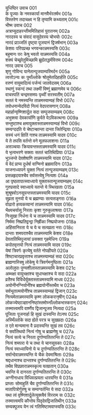 युधिष्ठिर उवाच	001  
के पूज्याः के नमस्कार्या मानवैर्भरतर्षभ	001a  
विस्तरेण तदाचक्ष्व न हि तृप्यामि कथ्यताम्	001c  
भीष्म उवाच	002  
अत्राप्युदाहरन्तीममितिहासं पुरातनम्	002a  
नारदस्य च संवादं वासुदेवस्य चोभयोः	002c  
नारदं प्राञ्जलिं दृष्ट्वा पूजयानं द्विजर्षभान्	003a  
केशवः परिपप्रच्छ भगवन्कान्नमस्यसि	003c  
बहुमानः परः केषु भवतो यान्नमस्यसि	004a  
शक्यं चेच्छ्रोतुमिच्छामि ब्रूह्येतद्धर्मवित्तम	004c  
नारद उवाच	005  
शृणु गोविन्द यानेतान्पूजयाम्यरिमर्दन	005a  
त्वत्तोऽन्यः कः पुमाँल्लोके श्रोतुमेतदिहार्हति	005c  
वरुणं वायुमादित्यं पर्जन्यं जातवेदसम्	006a  
स्थाणुं स्कन्दं तथा लक्ष्मीं विष्णुं ब्रह्माणमेव च	006c  
वाचस्पतिं चन्द्रमसमपः पृथ्वीं सरस्वतीम्	007a  
सततं ये नमस्यन्ति तान्नमस्याम्यहं विभो	007c  
तपोधनान्वेदविदो नित्यं वेदपरायणान्	008a  
महार्हान्वृष्णिशार्दूल सदा सम्पूजयाम्यहम्	008c  
अभुक्त्वा देवकार्याणि कुर्वते येऽविकत्थनाः	009a  
सन्तुष्टाश्च क्षमायुक्तास्तान्नमस्याम्यहं विभो	009c  
सम्यग्ददति ये चेष्टान्क्षान्ता दान्ता जितेन्द्रियाः	010a  
सस्यं धनं क्षितिं गाश्च तान्नमस्यामि यादव	010c  
ये ते तपसि वर्तन्ते वने मूलफलाशनाः	011a  
असञ्चयाः क्रियावन्तस्तान्नमस्यामि यादव	011c  
ये भृत्यभरणे सक्ताः सततं चातिथिप्रियाः	012a  
भुञ्जन्ते देवशेषाणि तान्नमस्यामि यादव	012c  
ये वेदं प्राप्य दुर्धर्षा वाग्मिनो ब्रह्मवादिनः	013a  
याजनाध्यापने युक्ता नित्यं तान्पूजयाम्यहम्	013c  
प्रसन्नहृदयाश्चैव सर्वसत्त्वेषु नित्यशः	014a  
आ पृष्ठतापात्स्वाध्याये युक्तास्तान्पूजयाम्यहम्	014c  
गुरुप्रसादे स्वाध्याये यतन्ते ये स्थिरव्रताः	015a  
शुश्रूषवोऽनसूयन्तस्तान्नमस्यामि यादव	015c  
सुव्रता मुनयो ये च ब्रह्मण्याः सत्यसङ्गराः	016a  
वोढारो हव्यकव्यानां तान्नमस्यामि यादव	016c  
भैक्ष्यचर्यासु निरताः कृशा गुरुकुलाश्रयाः	017a  
निःसुखा निर्धना ये च तान्नमस्यामि यादव	017c  
निर्ममा निष्प्रतिद्वन्द्वा निर्ह्रीका निष्प्रयोजनाः	018a  
अहिंसानिरता ये च ये च सत्यव्रता नराः	018c  
दान्ताः शमपराश्चैव तान्नमस्यामि केशव	018e  
देवतातिथिपूजायां प्रसक्ता गृहमेधिनः	019a  
कपोतवृत्तयो नित्यं तान्नमस्यामि यादव	019c  
येषां त्रिवर्गः कृत्येषु वर्तते नोपहीयते	020a  
शिष्टाचारप्रवृत्ताश्च तान्नमस्याम्यहं सदा	020c  
ब्राह्मणास्त्रिषु लोकेषु ये त्रिवर्गमनुष्ठिताः	021a  
अलोलुपाः पुण्यशीलास्तान्नमस्यामि केशव	021c  
अब्भक्षा वायुभक्षाश्च सुधाभक्षाश्च ये सदा	022a  
व्रतैश्च विविधैर्युक्तास्तान्नमस्यामि माधव	022c  
अयोनीनग्नियोनींश्च ब्रह्मयोनींस्तथैव च	023a  
सर्वभूतात्मयोनींश्च तान्नमस्याम्यहं द्विजान्	023c  
नित्यमेतान्नमस्यामि कृष्ण लोककरानृषीन्	024a  
लोकज्येष्ठाञ्ज्ञाननिष्ठांस्तमोघ्नाँल्लोकभास्करान्	024c  
तस्मात्त्वमपि वार्ष्णेय द्विजान्पूजय नित्यदा	025a  
पूजिताः पूजनार्हा हि सुखं दास्यन्ति तेऽनघ	025c  
अस्मिँल्लोके सदा ह्येते परत्र च सुखप्रदाः	026a  
त एते मान्यमाना वै प्रदास्यन्ति सुखं तव	026c  
ये सर्वातिथयो नित्यं गोषु च ब्राह्मणेषु च	027a  
नित्यं सत्ये च निरता दुर्गाण्यतितरन्ति ते	027c  
नित्यं शमपरा ये च तथा ये चानसूयकाः	028a  
नित्यं स्वाध्यायिनो ये च दुर्गाण्यतितरन्ति ते	028c  
सर्वान्देवान्नमस्यन्ति ये चैकं देवमाश्रिताः	029a  
श्रद्दधानाश्च दान्ताश्च दुर्गाण्यतितरन्ति ते	029c  
तथैव विप्रप्रवरान्नमस्कृत्य यतव्रतान्	030a  
भवन्ति ये दानरता दुर्गाण्यतितरन्ति ते	030c  
अग्नीनाधाय विधिवत्प्रयता धारयन्ति ये	031a  
प्राप्ताः सोमाहुतिं चैव दुर्गाण्यतितरन्ति ते	031c  
मातापित्रोर्गुरुषु च सम्यग्वर्तन्ति ये सदा	032a  
यथा त्वं वृष्णिशार्दूलेत्युक्त्वैवं विरराम सः	032c  
तस्मात्त्वमपि कौन्तेय पितृदेवद्विजातिथीन्	033a  
सम्यक्पूजय येन त्वं गतिमिष्टामवाप्स्यसि	033c  
